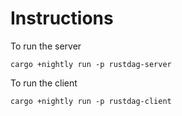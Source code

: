 # Instructions

To run the server
```
cargo +nightly run -p rustdag-server
```

To run the client
```
cargo +nightly run -p rustdag-client
```

